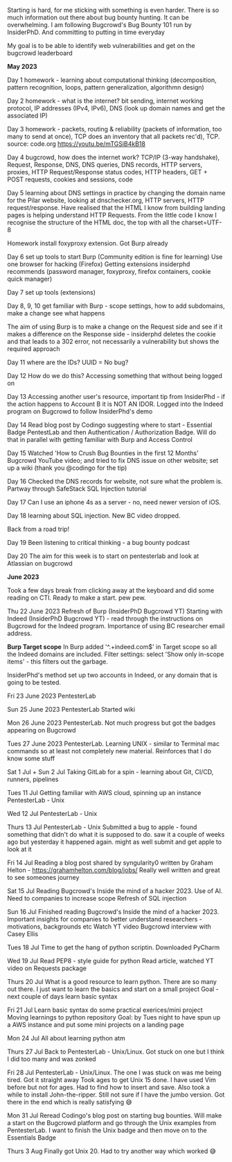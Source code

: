 Starting is hard, for me sticking with something is even harder. There is so much information out there about bug bounty hunting. It can be overwhelming. I am following Bugcrowd's Bug Bounty 101 run by InsiderPhD. And committing to putting in time everyday

My goal is to be able to identify web vulnerabilities and get on the bugcrowd leaderboard

**May 2023**

Day 1 homework - learning about computational thinking (decomposition, pattern recognition, loops, pattern generalization, algorithmn design)

Day 2 homework - what is the internet? bit sending, internet working protocol, IP addresses (IPv4, IPv6), DNS (look up domain names and get the associated IP)

Day 3 homework - packets, routing & reliability (packets of information, too many to send at once), TCP does an inventory that all packets rec'd), TCP. source: code.org https://youtu.be/mTGSiB4kB18

Day 4 bugcrowd, how does the internet work?
TCP/IP (3-way handshake), Request, Response, DNS, DNS queries, DNS records, HTTP servers, proxies, HTTP Request/Response
status codes, HTTP headers, GET + POST requests, cookies and sessions, code

Day 5 learning about DNS settings in practice by changing the domain name for the Pilar website, looking at dnschecker.org, HTTP servers, HTTP request/response. Have realised that the HTML I know from building landing pages is helping understand HTTP Requests. From the little code I know I recognise the structure of the HTML doc, the top with all the charset=UTF-8

Homework install foxyproxy extension. Got Burp already

Day 6 set up tools to start 
Burp (Community edition is fine for learning)
Use one browser for hacking (Firefox)
Getting extensions insiderphd recommends (password manager, foxyproxy, firefox containers, cookie quick manager) 

Day 7 set up tools (extensions)

Day 8, 9, 10 get familiar with Burp - scope settings, how to add subdomains, make a change see what happens

The aim of using Burp is to make a change on the Request side and see if it makes a difference on the Response side - insiderphd deletes the cookie and that leads to a 302 error, not necessarily a vulnerability but shows the required approach

Day 11 where are the IDs? UUID = No bug?

Day 12 How do we do this? Accessing something that without being logged on

Day 13 Accessing another user's resource, important tip from InsiderPhd - if the action happens to Account B it is NOT AN IDOR. Logged into the Indeed program on Bugcrowd to follow InsiderPhd's demo

Day 14 Read blog post by Codingo suggesting where to start - Essential Badge PentestLab and then Authentication / Authorization Badge. Will do that in parallel with getting familiar with Burp and Access Control

Day 15 Watched 'How to Crush Bug Bounties in the first 12 Months' Bugcrowd YouTube video; and tried to fix DNS issue on other website; set up a wiki (thank you @codingo for the tip)

Day 16 Checked the DNS records for website, not sure what the problem is. Partway through SafeStack SQL Injection tutorial

Day 17 Can I use an iphone 4s as a server - no, need newer version of iOS. 

Day 18 learning about SQL injection. New BC video dropped.

Back from a road trip! 

Day 19 Been listening to critical thinking - a bug bounty podcast

Day 20 The aim for this week is to start on pentesterlab and look at Atlassian on bugcrowd

**June 2023**

Took a few days break from clicking away at the keyboard and did some reading on CTI.
Ready to make a start. pew pew.

Thu 22 June 2023
Refresh of Burp (InsiderPhD Bugcrowd YT)
Starting with Indeed (InsiderPhD Bugcrowd YT) - read through the instructions on Bugcrowd for the Indeed program. Importance of using BC researcher email address.

**Burp Target scope**
In Burp added '^.+indeed\.com$' in Target scope so all the Indeed domains are included. Filter settings: select 'Show only in-scope items' - this filters out the garbage.

InsiderPhd's method
set up two accounts in Indeed, or any domain that is going to be tested. 

Fri 23 June 2023
PentesterLab 

Sun 25 June 2023
PentesterLab
Started wiki 

Mon 26 June 2023
PentesterLab. Not much progress but got the badges appearing on Bugcrowd

Tues 27 June 2023
PentesterLab. Learning UNIX - similar to Terminal mac commands so at least not completely new material. Reinforces that I do know some stuff

Sat 1 Jul + Sun 2 Jul
Taking GitLab for a spin - learning about Git, CI/CD, runners, pipelines

Tues 11 Jul
Getting familiar with AWS cloud, spinning up an instance
PentesterLab - Unix

Wed 12 Jul
PentesterLab - Unix

Thurs 13 Jul
PentesterLab - Unix
Submitted a bug to apple - found something that didn't do what it is supposed to do. saw it a couple of weeks ago but yesterday it happened again. might as well submit and get apple to look at it

Fri 14 Jul 
Reading a blog post shared by syngularity0 written by Graham Helton - https://grahamhelton.com/blog/jobs/
Really well written and great to see someones journey

Sat 15 Jul
Reading Bugcrowd's Inside the mind of a hacker 2023. Use of AI. Need to companies to increase scope
Refresh of SQL injection

Sun 16 Jul
Finished reading Bugcrowd's Inside the mind of a hacker 2023. Important insights for companies to better understand researchers - motivations, backgrounds etc
Watch YT video Bugcrowd interview with Casey Ellis

Tues 18 Jul
Time to get the hang of python scriptin. Downloaded PyCharm

Wed 19 Jul
Read PEP8 - style guide for python
Read article, watched YT video on Requests package

Thurs 20 Jul
What is a good resource to learn python. There are so many out there. I just want to learn the basics and start on a small project
Goal - next couple of days learn basic syntax

Fri 21 Jul
Learn basic syntax do some practical exerices/mini project
Moving learnings to python repository
Goal: by Tues night to have spun up a AWS instance and put some mini projects on a landing page

Mon 24 Jul
All about learning python atm

Thurs 27 Jul
Back to PentesterLab - Unix/Linux. Got stuck on one but I think I did too many and was zonked

Fri 28 Jul
PentesterLab - Unix/Linux. The one I was stuck on was me being tired. Got it straight away
Took ages to get Unix 15 done. I have used Vim before but not for ages. Had to find how to insert and save. Also took a while to install John-the-ripper. Still not sure if I have the jumbo version. Got there in the end which is really satisfying 😅 

Mon 31 Jul
Reread Codingo's blog post on starting bug bounties. Will make a start on the Bugcrowd platform and go through the Unix examples from PentesterLab. I want to finish the Unix badge and then move on to the Essentials Badge

Thurs 3 Aug
Finally got Unix 20. Had to try another way which worked 😅 
